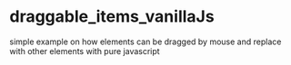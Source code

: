 # draggable_items_vanillaJs
simple example on  how elements can be dragged by mouse and replace with other elements with  pure javascript
